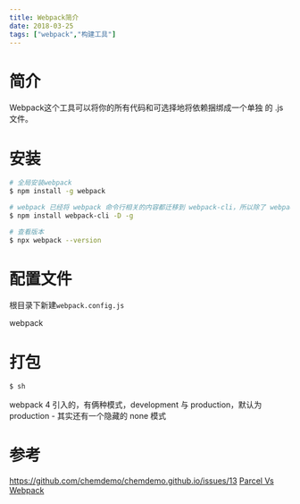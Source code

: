 ```yaml
---
title: Webpack简介
date: 2018-03-25
tags: ["webpack","构建工具"]
---
```


# 简介

Webpack这个工具可以将你的所有代码和可选择地将依赖捆绑成一个单独
的 .js 文件。


# 安装

```sh
# 全局安装webpack
$ npm install -g webpack

# webpack 已经将 webpack 命令行相关的内容都迁移到 webpack-cli，所以除了 webpack 外，我们还需要安装 webpack-cli：
$ npm install webpack-cli -D -g

# 查看版本
$ npx webpack --version
```

# 配置文件

根目录下新建`webpack.config.js`

webpack


# 打包

```sh
$ sh
```


 webpack 4 引入的，有俩种模式，development 与 production，默认为 production - 其实还有一个隐藏的 none 模式




# 参考

https://github.com/chemdemo/chemdemo.github.io/issues/13
[Parcel Vs Webpack](https://github.com/gwuhaolin/blog/issues/13)
